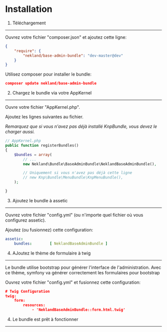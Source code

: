 Installation
============

1) Téléchargement
-----------------

Ouvrez votre fichier "composer.json" et ajoutez cette ligne:
```JSON
{
    "require": {
        "nekland/base-admin-bundle": "dev-master@dev"
    }
}
```

Utilisez composer pour installer le bundle:
```JSON
composer update nekland/base-admin-bundle
```

2) Chargez le bundle via votre AppKernel
----------------------------------------

Ouvre votre fichier "AppKernel.php".

Ajoutez les lignes suivantes au fichier.

*Remarquez que si vous n'avez pas déjà installé KnpBundle, vous devez le charger aussi.*
```PHP
// AppKernel.php
public function registerBundles()
{
    $bundles = array(
        // ...
        new Nekland\Bundle\BaseAdminBundle\NeklandBaseAdminBundle(),

        // Uniquement si vous n'avez pas déjà cette ligne
        // new Knp\Bundle\MenuBundle\KnpMenuBundle(),
    );

}
```

3) Ajoutez le bundle à assetic
------------------------------

Ouvrez votre fichier "config.yml" (ou n'importe quel fichier où vous configurez assetic).

Ajoutez (ou fusionnez) cette configuration:
```YAML
assetic:
    bundles:        [ NeklandBaseAdminBundle ]
```


4) AJoutez le thème de formulaire à twig
----------------------------------------

Le bundle utilise bootstrap pour générer l'interface de l'administration. Avec ce thème, symfony va générer correctement
les formulaires pour bootstrap

Ouvrez votre fichier "config.yml" et fusionnez cette configuration:

```JSON
# Twig Configuration
twig:
    form:
        resources:
            - 'NeklandBaseAdminBundle::form.html.twig'
```

4) Le bundle est prêt à fonctionner
-----------------------------------